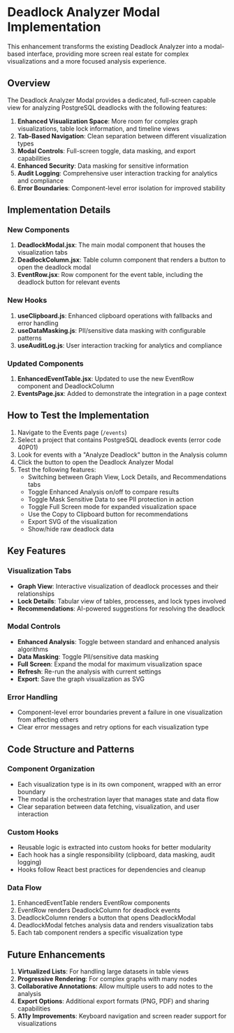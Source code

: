 # Deadlock Analyzer Modal Implementation

This enhancement transforms the existing Deadlock Analyzer into a modal-based interface, providing more screen real estate for complex visualizations and a more focused analysis experience.

## Overview

The Deadlock Analyzer Modal provides a dedicated, full-screen capable view for analyzing PostgreSQL deadlocks with the following features:

1. **Enhanced Visualization Space**: More room for complex graph visualizations, table lock information, and timeline views
2. **Tab-Based Navigation**: Clean separation between different visualization types
3. **Modal Controls**: Full-screen toggle, data masking, and export capabilities
4. **Enhanced Security**: Data masking for sensitive information
5. **Audit Logging**: Comprehensive user interaction tracking for analytics and compliance
6. **Error Boundaries**: Component-level error isolation for improved stability

## Implementation Details

### New Components

1. **DeadlockModal.jsx**: The main modal component that houses the visualization tabs
2. **DeadlockColumn.jsx**: Table column component that renders a button to open the deadlock modal
3. **EventRow.jsx**: Row component for the event table, including the deadlock button for relevant events

### New Hooks

1. **useClipboard.js**: Enhanced clipboard operations with fallbacks and error handling
2. **useDataMasking.js**: PII/sensitive data masking with configurable patterns
3. **useAuditLog.js**: User interaction tracking for analytics and compliance

### Updated Components

1. **EnhancedEventTable.jsx**: Updated to use the new EventRow component and DeadlockColumn
2. **EventsPage.jsx**: Added to demonstrate the integration in a page context

## How to Test the Implementation

1. Navigate to the Events page (`/events`)
2. Select a project that contains PostgreSQL deadlock events (error code 40P01)
3. Look for events with a "Analyze Deadlock" button in the Analysis column
4. Click the button to open the Deadlock Analyzer Modal
5. Test the following features:
   - Switching between Graph View, Lock Details, and Recommendations tabs
   - Toggle Enhanced Analysis on/off to compare results
   - Toggle Mask Sensitive Data to see PII protection in action
   - Toggle Full Screen mode for expanded visualization space
   - Use the Copy to Clipboard button for recommendations
   - Export SVG of the visualization
   - Show/hide raw deadlock data

## Key Features

### Visualization Tabs

- **Graph View**: Interactive visualization of deadlock processes and their relationships
- **Lock Details**: Tabular view of tables, processes, and lock types involved
- **Recommendations**: AI-powered suggestions for resolving the deadlock

### Modal Controls

- **Enhanced Analysis**: Toggle between standard and enhanced analysis algorithms
- **Data Masking**: Toggle PII/sensitive data masking
- **Full Screen**: Expand the modal for maximum visualization space
- **Refresh**: Re-run the analysis with current settings
- **Export**: Save the graph visualization as SVG

### Error Handling

- Component-level error boundaries prevent a failure in one visualization from affecting others
- Clear error messages and retry options for each visualization type

## Code Structure and Patterns

### Component Organization

- Each visualization type is in its own component, wrapped with an error boundary
- The modal is the orchestration layer that manages state and data flow
- Clear separation between data fetching, visualization, and user interaction

### Custom Hooks

- Reusable logic is extracted into custom hooks for better modularity
- Each hook has a single responsibility (clipboard, data masking, audit logging)
- Hooks follow React best practices for dependencies and cleanup

### Data Flow

1. EnhancedEventTable renders EventRow components
2. EventRow renders DeadlockColumn for deadlock events
3. DeadlockColumn renders a button that opens DeadlockModal
4. DeadlockModal fetches analysis data and renders visualization tabs
5. Each tab component renders a specific visualization type

## Future Enhancements

1. **Virtualized Lists**: For handling large datasets in table views
2. **Progressive Rendering**: For complex graphs with many nodes
3. **Collaborative Annotations**: Allow multiple users to add notes to the analysis
4. **Export Options**: Additional export formats (PNG, PDF) and sharing capabilities
5. **A11y Improvements**: Keyboard navigation and screen reader support for visualizations
